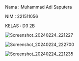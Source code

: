 Nama : Muhammad Adi Saputera

NIM : 221511056

KELAS : D3 2B

![Screenshot_20240224_221227](https://github.com/adi94958/codeLabs/assets/117360640/b187c05c-a457-4642-bf2a-98e5d324f06e)

![Screenshot_20240224_222700](https://github.com/adi94958/codeLabs/assets/117360640/3a71e6ff-5c4b-45f8-a9c0-46c98d4bd505)

![Screenshot_20240224_221235](https://github.com/adi94958/codeLabs/assets/117360640/4da0b5af-7a26-4a92-a496-f34c62833991)
